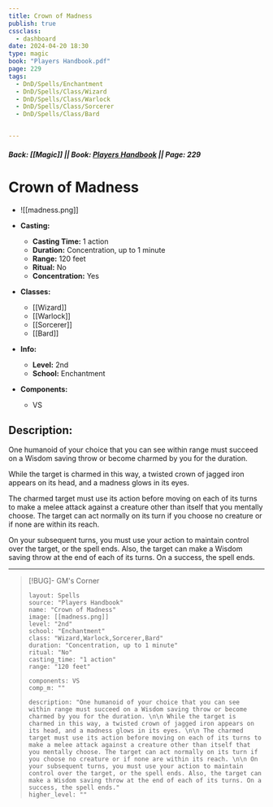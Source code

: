 ```yaml
---
title: Crown of Madness
publish: true
cssclass:
  - dashboard
date: 2024-04-20 18:30
type: magic
book: "Players Handbook.pdf"
page: 229
tags:
  - DnD/Spells/Enchantment
  - DnD/Spells/Class/Wizard
  - DnD/Spells/Class/Warlock
  - DnD/Spells/Class/Sorcerer
  - DnD/Spells/Class/Bard


---
```


##### Back: [[Magic]] || Book: [Players Handbook](https://drive.google.com/drive/folders/1O5bhpYizcIT5xxAoLOuzCRht_PVS7VSG?usp=sharing) || Page: 229

# Crown of Madness
- ![[madness.png]]
- **Casting:**
    - **Casting Time:** 1 action
    - **Duration:** Concentration, up to 1 minute
    - **Range:** 120 feet
    - **Ritual:** No
    - **Concentration:** Yes
- **Classes:**
    - [[Wizard]]
    - [[Warlock]]
    - [[Sorcerer]]
    - [[Bard]]

- **Info:**
    - **Level:** 2nd
    - **School:** Enchantment
- **Components:**
    - VS


## Description:
One humanoid of your choice that you can see within range must succeed on a Wisdom saving throw or become charmed by you for the duration. 

 While the target is charmed in this way, a twisted crown of jagged iron appears on its head, and a madness glows in its eyes. 

 The charmed target must use its action before moving on each of its turns to make a melee attack against a creature other than itself that you mentally choose. The target can act normally on its turn if you choose no creature or if none are within its reach. 

 On your subsequent turns, you must use your action to maintain control over the target, or the spell ends. Also, the target can make a Wisdom saving throw at the end of each of its turns. On a success, the spell ends.



---

> [!BUG]- GM's Corner
>
> ```statblock
> layout: Spells
> source: "Players Handbook"
> name: "Crown of Madness"
> image: [[madness.png]]
> level: "2nd"
> school: "Enchantment"
> class: "Wizard,Warlock,Sorcerer,Bard"
> duration: "Concentration, up to 1 minute"
> ritual: "No"
> casting_time: "1 action"
> range: "120 feet"
>
> components: VS
> comp_m: ""
>
> description: "One humanoid of your choice that you can see within range must succeed on a Wisdom saving throw or become charmed by you for the duration. \n\n While the target is charmed in this way, a twisted crown of jagged iron appears on its head, and a madness glows in its eyes. \n\n The charmed target must use its action before moving on each of its turns to make a melee attack against a creature other than itself that you mentally choose. The target can act normally on its turn if you choose no creature or if none are within its reach. \n\n On your subsequent turns, you must use your action to maintain control over the target, or the spell ends. Also, the target can make a Wisdom saving throw at the end of each of its turns. On a success, the spell ends."
> higher_level: ""
> ```
